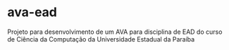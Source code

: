 # ava-ead
Projeto para desenvolvimento de um AVA para disciplina de EAD do curso de Ciência da Computação da Universidade Estadual da Paraíba
